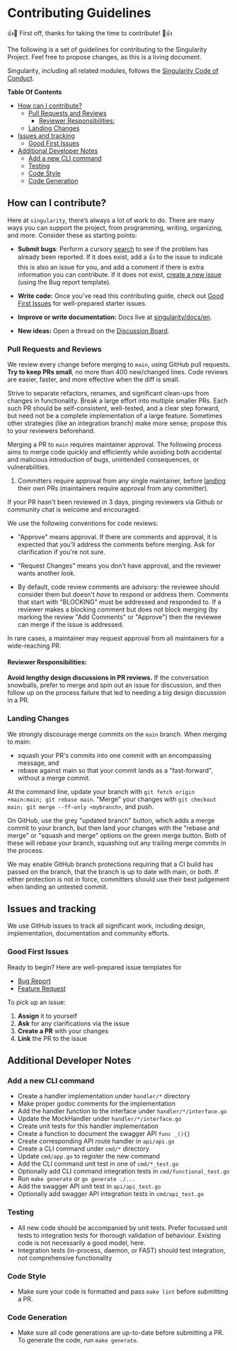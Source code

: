 # Contributing Guidelines

:+1::tada: First off, thanks for taking the time to contribute! :tada::+1:

The following is a set of guidelines for contributing to the Singularity
Project. Feel free to propose changes, as this is a living document.

Singularity, including all related modules, follows the
[Singularity Code of Conduct](CODE_OF_CONDUCT.md).

**Table Of Contents**

<!--
    TOC generated by https://github.com/thlorenz/doctoc
    Regenerate with `npx doctoc CONTRIBUTING.md`.
 -->
<!-- START doctoc generated TOC please keep comment here to allow auto update -->
<!-- DON'T EDIT THIS SECTION, INSTEAD RE-RUN doctoc TO UPDATE -->

- [How can I contribute?](#how-can-i-contribute)
  - [Pull Requests and Reviews](#pull-requests-and-reviews)
    - [Reviewer Responsibilities:](#reviewer-responsibilities)
  - [Landing Changes](#landing-changes)
- [Issues and tracking](#issues-and-tracking)
  - [Good First Issues](#good-first-issues)
- [Additional Developer Notes](#additional-developer-notes)
  - [Add a new CLI command](#add-a-new-cli-command)
  - [Testing](#testing)
  - [Code Style](#code-style)
  - [Code Generation](#code-generation)

<!-- END doctoc generated TOC please keep comment here to allow auto update -->


## How can I contribute?

Here at `singularity`, there’s always a lot of work to do. There are many ways you can support the project, from programming, writing, organizing, and more. Consider these as starting points:

- **Submit bugs**: Perform a cursory [search](https://github.com/data-preservation-programs/singularity/issues) to see if the problem has already been reported. If it does exist, add a 👍 to the issue to indicate this is also an issue for you, and add a comment if there is extra information you can contribute. 
If it does not exist, [create a new issue](https://github.com/data-preservation-programs/singularity/issues/new/choose) (using the Bug report template).

- **Write code:** Once you've read this contributing guide, check out [Good First Issues](#good-first-issues) for well-prepared starter issues.

- **Improve or write documentation:** Docs live at [singularity/docs/en](https://github.com/data-preservation-programs/singularity/tree/main/docs/en).

- **New ideas:** Open a thread on the [Discussion Board](https://github.com/data-preservation-programs/singularity/discussions).


### Pull Requests and Reviews

We review every change before merging to `main`, using GitHub pull requests. **Try to keep PRs small**, no more than 400 new/changed lines. Code reviews are easier, faster, and more effective when the diff is small.

Strive to separate refactors, renames, and significant clean-ups from changes in functionality.
Break a large effort into multiple smaller PRs. Each such PR should be self-consistent, well-tested, and a clear step forward, but need not be a complete implementation of a large feature.
Sometimes other strategies (like an integration branch) make more sense; propose this to your reviewers beforehand.

Merging a PR to `main` requires maintainer approval. The following process aims to merge code quickly and efficiently while avoiding both accidental and malicious introduction of bugs, unintended consequences, or vulnerabilities.

1. Committers require approval from any single maintainer, before [landing](#landing-changes) their own PRs (maintainers require approval from any committer).

If your PR hasn't been reviewed in 3 days, pinging reviewers via Github or community chat is welcome and encouraged.

We use the following conventions for code reviews:

- "Approve" means approval. If there are comments and approval, it is expected that you'll address the comments before merging. Ask for clarification if you're not sure.
- "Request Changes" means you don't have approval, and the reviewer wants another look.

- By default, code review comments are advisory: the reviewee should consider them but doesn't _have_ to respond or address them. Comments that start with "BLOCKING" must be addressed and responded to. If a reviewer makes a blocking comment but does not block merging (by marking the review "Add Comments" or "Approve") then the reviewee can merge if the issue is addressed.

In rare cases, a maintainer may request approval from all maintainers for a wide-reaching PR.

#### Reviewer Responsibilities:

**Avoid lengthy design discussions in PR reviews.** If the conversation snowballs, prefer to merge and spin out an issue for discussion, and then follow up on the process failure that led to needing a big design discussion in a PR.

### Landing Changes

We strongly discourage merge commits on the `main` branch. When merging to main:
- squash your PR's commits into one commit with an encompassing message, and
- rebase against main so that your commit lands as a "fast-forward", without a merge commit.

At the command line, update your branch with `git fetch origin +main:main; git rebase main`.
"Merge" your changes with `git checkout main; git merge --ff-only <mybranch>`, and push.

On GitHub, use the grey "updated branch" button, which adds a merge commit to your branch, but then land your changes with the "rebase and merge" or "squash and merge" options on the green merge button.
Both of these will rebase your branch, squashing out any trailing merge commits in the process.

We may enable GitHub branch protections requiring that a CI build has passed on the branch, that the branch is up to date with main, or both.
If either protection is not in force, committers should use their best judgement when landing an untested commit.

## Issues and tracking

We use GitHub issues to track all significant work, including design, implementation, documentation and community efforts.

### Good First Issues

Ready to begin? Here are well-prepared issue templates for
* [Bug Report](https://github.com/data-preservation-programs/singularity/issues/new?assignees=xinaxu&labels=bug%2Ctriage&projects=&template=bug_report.yml&title=%5BBug%5D%3A+)
* [Feature Request](https://github.com/data-preservation-programs/singularity/issues/new?assignees=xinaxu&labels=feature+request%2Ctriage&projects=&template=feature_request.yml&title=%5BFeature+Request%5D%3A+)

To pick up an issue:

1. **Assign** it to yourself
2. **Ask** for any clarifications via the issue
3. **Create a PR** with your changes
4. **Link** the PR to the issue

## Additional Developer Notes

### Add a new CLI command
- Create a handler implementation under `handler/*` directory
- Make proper godoc comments for the implementation
- Add the handler function to the interface under `handler/*/interface.go`
- Update the MockHandler under `handler/*/interface.go`
- Create unit tests for this handler implementation
- Create a function to document the swagger API `func _(){}`
- Create corresponding API route handler in `api/api.go`
- Create a CLI command under `cmd/*` directory
- Update `cmd/app.go` to register the new command
- Add the CLI command unit test in one of `cmd/*_test.go`
- Optionally add CLI command integration tests in `cmd/functional_test.go`
- Run `make generate` or `go generate ./...`
- Add the swagger API unit test in `api/api_test.go`
- Optionally add swagger API integration tests in `cmd/api_test.go`

### Testing

- All new code should be accompanied by unit tests. Prefer focussed unit tests to integration tests for thorough validation of behaviour. Existing code is not necessarily a good model, here.
- Integration tests (in-process, daemon, or FAST) should test integration, not comprehensive functionality

### Code Style
- Make sure your code is formatted and pass `make lint` before submitting a PR.

### Code Generation
- Make sure all code generations are up-to-date before submitting a PR. To generate the code, run `make generate`.
